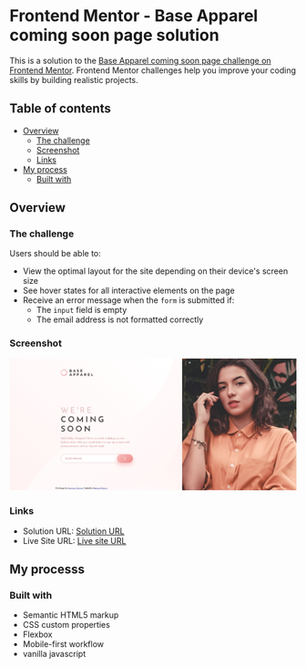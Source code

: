 # Frontend Mentor - Base Apparel coming soon page solution

This is a solution to the [Base Apparel coming soon page challenge on Frontend Mentor](https://www.frontendmentor.io/challenges/base-apparel-coming-soon-page-5d46b47f8db8a7063f9331a0). Frontend Mentor challenges help you improve your coding skills by building realistic projects. 

## Table of contents

- [Overview](#overview)
  - [The challenge](#the-challenge)
  - [Screenshot](#screenshot)
  - [Links](#links)
- [My process](#my-process)
  - [Built with](#built-with)

## Overview

### The challenge

Users should be able to:

- View the optimal layout for the site depending on their device's screen size
- See hover states for all interactive elements on the page
- Receive an error message when the `form` is submitted if:
  - The `input` field is empty
  - The email address is not formatted correctly

### Screenshot

![](./images/Screenshot.png)

### Links

- Solution URL: [Solution URL](https://www.frontendmentor.io/solutions/comming-soon-page---base-apparel-8VlGsEcjim)
- Live Site URL: [Live site URL](https://et-coder.github.io/coming-soon-page/)

## My processs

### Built with

- Semantic HTML5 markup
- CSS custom properties
- Flexbox
- Mobile-first workflow
- vanilla javascript
